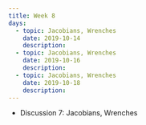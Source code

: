 ```yaml
---
title: Week 8
days:
  - topic: Jacobians, Wrenches
    date: 2019-10-14
    description: 
  - topic: Jacobians, Wrenches
    date: 2019-10-16
    description: 
  - topic: Jacobians, Wrenches
    date: 2019-10-18
    description: 
---
```


- Discussion 7: Jacobians, Wrenches
